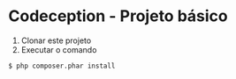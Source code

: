 # Codeception - Projeto básico

1. Clonar este projeto
2. Executar o comando
```
$ php composer.phar install
```

